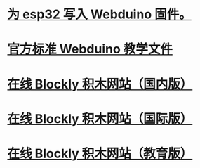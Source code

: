 
# [为 esp32 写入 Webduino 固件。](https://github.com/BPI-STEAM/BPI-BIT-WebDuino)

# [官方标准 Webduino 教学文件](https://webduino.com.cn/site/zh_cn/tutorials.html)

# [在线 Blockly 积木网站（国内版）](https://bit.webduino.com.cn/blockly)

# [在线 Blockly 积木网站（国际版）](https://bit.webduino.io/blockly/)

# [在线 Blockly 积木网站（教育版）](https://webbit.webduino.io/blockly/)
